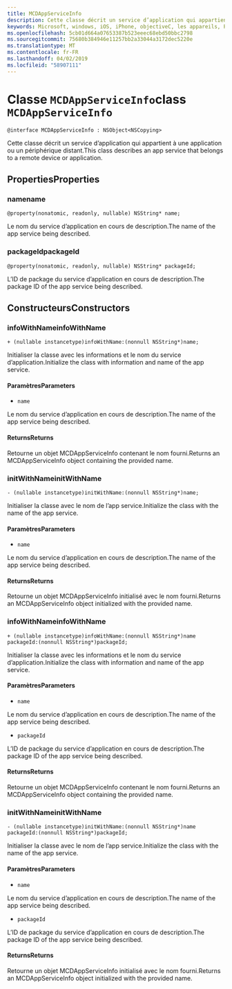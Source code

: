 ```yaml
---
title: MCDAppServiceInfo
description: Cette classe décrit un service d’application qui appartient à une application ou un périphérique distant.
keywords: Microsoft, windows, iOS, iPhone, objectiveC, les appareils, Project Rome connectés
ms.openlocfilehash: 5cb01d664a07653387b523eeec68ebd50bbc2798
ms.sourcegitcommit: 75680b384946e11257bb2a33044a3172dec5220e
ms.translationtype: MT
ms.contentlocale: fr-FR
ms.lasthandoff: 04/02/2019
ms.locfileid: "58907111"
---
```

# <a name="class-mcdappserviceinfo"></a><span data-ttu-id="fd9ed-104">Classe `MCDAppServiceInfo`</span><span class="sxs-lookup"><span data-stu-id="fd9ed-104">class `MCDAppServiceInfo`</span></span> 

```
@interface MCDAppServiceInfo : NSObject<NSCopying>
```  

<span data-ttu-id="fd9ed-105">Cette classe décrit un service d’application qui appartient à une application ou un périphérique distant.</span><span class="sxs-lookup"><span data-stu-id="fd9ed-105">This class describes an app service that belongs to a remote device or application.</span></span>

## <a name="properties"></a><span data-ttu-id="fd9ed-106">Properties</span><span class="sxs-lookup"><span data-stu-id="fd9ed-106">Properties</span></span>

### <a name="name"></a><span data-ttu-id="fd9ed-107">name</span><span class="sxs-lookup"><span data-stu-id="fd9ed-107">name</span></span>
`@property(nonatomic, readonly, nullable) NSString* name;`

<span data-ttu-id="fd9ed-108">Le nom du service d’application en cours de description.</span><span class="sxs-lookup"><span data-stu-id="fd9ed-108">The name of the app service being described.</span></span>

### <a name="packageid"></a><span data-ttu-id="fd9ed-109">packageId</span><span class="sxs-lookup"><span data-stu-id="fd9ed-109">packageId</span></span>
`@property(nonatomic, readonly, nullable) NSString* packageId;`

<span data-ttu-id="fd9ed-110">L’ID de package du service d’application en cours de description.</span><span class="sxs-lookup"><span data-stu-id="fd9ed-110">The package ID of the app service being described.</span></span>

## <a name="constructors"></a><span data-ttu-id="fd9ed-111">Constructeurs</span><span class="sxs-lookup"><span data-stu-id="fd9ed-111">Constructors</span></span>

### <a name="infowithname"></a><span data-ttu-id="fd9ed-112">infoWithName</span><span class="sxs-lookup"><span data-stu-id="fd9ed-112">infoWithName</span></span>
`+ (nullable instancetype)infoWithName:(nonnull NSString*)name;`

<span data-ttu-id="fd9ed-113">Initialiser la classe avec les informations et le nom du service d’application.</span><span class="sxs-lookup"><span data-stu-id="fd9ed-113">Initialize the class with information and name of the app service.</span></span>

#### <a name="parameters"></a><span data-ttu-id="fd9ed-114">Paramètres</span><span class="sxs-lookup"><span data-stu-id="fd9ed-114">Parameters</span></span> 
* `name` 

<span data-ttu-id="fd9ed-115">Le nom du service d’application en cours de description.</span><span class="sxs-lookup"><span data-stu-id="fd9ed-115">The name of the app service being described.</span></span>

#### <a name="returns"></a><span data-ttu-id="fd9ed-116">Returns</span><span class="sxs-lookup"><span data-stu-id="fd9ed-116">Returns</span></span>
<span data-ttu-id="fd9ed-117">Retourne un objet MCDAppServiceInfo contenant le nom fourni.</span><span class="sxs-lookup"><span data-stu-id="fd9ed-117">Returns an MCDAppServiceInfo object containing the provided name.</span></span>

### <a name="initwithname"></a><span data-ttu-id="fd9ed-118">initWithName</span><span class="sxs-lookup"><span data-stu-id="fd9ed-118">initWithName</span></span>
`- (nullable instancetype)initWithName:(nonnull NSString*)name;`

<span data-ttu-id="fd9ed-119">Initialiser la classe avec le nom de l’app service.</span><span class="sxs-lookup"><span data-stu-id="fd9ed-119">Initialize the class with the name of the app service.</span></span>

#### <a name="parameters"></a><span data-ttu-id="fd9ed-120">Paramètres</span><span class="sxs-lookup"><span data-stu-id="fd9ed-120">Parameters</span></span> 
* `name` 

<span data-ttu-id="fd9ed-121">Le nom du service d’application en cours de description.</span><span class="sxs-lookup"><span data-stu-id="fd9ed-121">The name of the app service being described.</span></span>

#### <a name="returns"></a><span data-ttu-id="fd9ed-122">Returns</span><span class="sxs-lookup"><span data-stu-id="fd9ed-122">Returns</span></span>
<span data-ttu-id="fd9ed-123">Retourne un objet MCDAppServiceInfo initialisé avec le nom fourni.</span><span class="sxs-lookup"><span data-stu-id="fd9ed-123">Returns an MCDAppServiceInfo object initialized with the provided name.</span></span>

### <a name="infowithname"></a><span data-ttu-id="fd9ed-124">infoWithName</span><span class="sxs-lookup"><span data-stu-id="fd9ed-124">infoWithName</span></span>
`+ (nullable instancetype)infoWithName:(nonnull NSString*)name packageId:(nonnull NSString*)packageId;`

<span data-ttu-id="fd9ed-125">Initialiser la classe avec les informations et le nom du service d’application.</span><span class="sxs-lookup"><span data-stu-id="fd9ed-125">Initialize the class with information and name of the app service.</span></span>

#### <a name="parameters"></a><span data-ttu-id="fd9ed-126">Paramètres</span><span class="sxs-lookup"><span data-stu-id="fd9ed-126">Parameters</span></span> 
* `name` 

<span data-ttu-id="fd9ed-127">Le nom du service d’application en cours de description.</span><span class="sxs-lookup"><span data-stu-id="fd9ed-127">The name of the app service being described.</span></span>

* `packageId` 

<span data-ttu-id="fd9ed-128">L’ID de package du service d’application en cours de description.</span><span class="sxs-lookup"><span data-stu-id="fd9ed-128">The package ID of the app service being described.</span></span>

#### <a name="returns"></a><span data-ttu-id="fd9ed-129">Returns</span><span class="sxs-lookup"><span data-stu-id="fd9ed-129">Returns</span></span>
<span data-ttu-id="fd9ed-130">Retourne un objet MCDAppServiceInfo contenant le nom fourni.</span><span class="sxs-lookup"><span data-stu-id="fd9ed-130">Returns an MCDAppServiceInfo object containing the provided name.</span></span>

### <a name="initwithname"></a><span data-ttu-id="fd9ed-131">initWithName</span><span class="sxs-lookup"><span data-stu-id="fd9ed-131">initWithName</span></span>
`- (nullable instancetype)initWithName:(nonnull NSString*)name packageId:(nonnull NSString*)packageId;`

<span data-ttu-id="fd9ed-132">Initialiser la classe avec le nom de l’app service.</span><span class="sxs-lookup"><span data-stu-id="fd9ed-132">Initialize the class with the name of the app service.</span></span>

#### <a name="parameters"></a><span data-ttu-id="fd9ed-133">Paramètres</span><span class="sxs-lookup"><span data-stu-id="fd9ed-133">Parameters</span></span> 
* `name` 

<span data-ttu-id="fd9ed-134">Le nom du service d’application en cours de description.</span><span class="sxs-lookup"><span data-stu-id="fd9ed-134">The name of the app service being described.</span></span>

* `packageId` 

<span data-ttu-id="fd9ed-135">L’ID de package du service d’application en cours de description.</span><span class="sxs-lookup"><span data-stu-id="fd9ed-135">The package ID of the app service being described.</span></span>

#### <a name="returns"></a><span data-ttu-id="fd9ed-136">Returns</span><span class="sxs-lookup"><span data-stu-id="fd9ed-136">Returns</span></span>
<span data-ttu-id="fd9ed-137">Retourne un objet MCDAppServiceInfo initialisé avec le nom fourni.</span><span class="sxs-lookup"><span data-stu-id="fd9ed-137">Returns an MCDAppServiceInfo object initialized with the provided name.</span></span>
